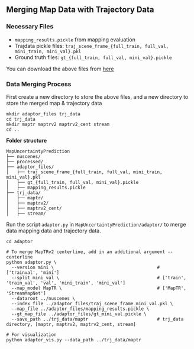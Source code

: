 ## Merging Map Data with Trajectory Data

### Necessary Files
- `mapping_results.pickle` from mapping evaluation
- Trajdata pickle files: `traj_scene_frame_{full_train, full_val, mini_train, mini_val}.pkl`
- Ground truth files: `gt_{full_train, full_val, mini_val}.pickle`

You can download the above files from [here](https://drive.google.com/drive/folders/17kqpilI4dP6ZY7XFnWArPbMSlpDq8ErM?usp=drive_link)

### Data Merging Process

First create a new directory to store the above files, and a new directory to store the merged map & trajectory data

```
mkdir adaptor_files trj_data
cd trj_data
mkdir maptr maptrv2 maptrv2_cent stream
cd ..
```

**Folder structure**
```
MapUncertaintyPrediction
├── nuscenes/
├── processed/
├── adaptor_files/
│   ├── traj_scene_frame_{full_train, full_val, mini_train, mini_val}.pkl
│   ├── gt_{full_train, full_val, mini_val}.pickle
│   ├── mapping_results.pickle
├── trj_data/
│   ├── maptr/
│   ├── maptrv2/
│   ├── maptrv2_cent/
│   ├── stream/
```

Run the script `adaptor.py` in `MapUncertaintyPrediction/adaptor/` to merge data mapping data and trajectory data. 

```
cd adaptor

# To merge MapTRv2 centerline, add in an additional argument --centerline
python adaptor.py \
  --version mini \                                       # ['trainval', 'mini']
  --split mini_val \                                     # ['train', 'train_val', 'val', 'mini_train', 'mini_val']
  --map_model MapTR \                                    # ['MapTR', 'StreamMapNet']
  --dataroot ../nuscenes \
  --index_file ../adaptor_files/traj_scene_frame_mini_val.pkl \
  --map_file ../adaptor_files/mapping_results.pickle \
  --gt_map_file ../adaptor_files/gt_mini_val.pickle \
  --save_path ../trj_data/maptr                          # trj_data directory, [maptr, maptrv2, maptrv2_cent, stream]

# For visualization
python adaptor_vis.py --data_path ../trj_data/maptr                        
```
